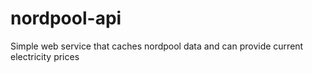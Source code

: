 # nordpool-api
Simple web service that caches nordpool data and can provide current electricity prices
